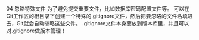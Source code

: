 04 忽略特殊文件
    为了避免提交重要文件，比如数据库密码配置文件等。
    可以在Git工作区的根目录下创建一个特殊的.gitignore文件，然后把要忽略的文件名填进去，Git就会自动忽略这些文件。
    .gitignore文件本身要放到版本库里，并且可以对.gitignore做版本管理！